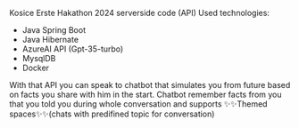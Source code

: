 Kosice Erste Hakathon 2024 serverside code (API)
Used technologies:
- Java Spring Boot
- Java Hibernate
- AzureAI API (Gpt-35-turbo)
- MysqlDB
- Docker

With that API you can speak to chatbot that simulates you from future based on facts you share with him in the start.
Chatbot remember facts from you that you told you during whole conversation and supports ✨✨Themed spaces✨✨(chats with predifined topic for conversation)

